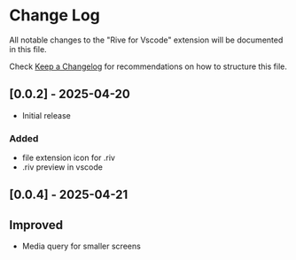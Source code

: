 # Change Log

All notable changes to the "Rive for Vscode" extension will be
documented in this file.

Check [Keep a Changelog](http://keepachangelog.com/) for
recommendations on how to structure this file.

## [0.0.2] - 2025-04-20

- Initial release

### Added

- file extension icon for .riv
- .riv preview in vscode

## [0.0.4] - 2025-04-21

## Improved

- Media query for smaller screens
